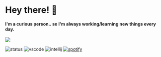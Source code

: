 # <h1 align="left">Hey there! :speech_balloon:</h1>
<h4 align="left">I'm a curious person.. so I'm always working/learning new things every day.</h4>

<p align="left">
  <a href="https://skillicons.dev">
    <img src="https://skillicons.dev/icons?i=c,cs,cpp,php,angular,java,kotlin,css,html,nodejs,react,mysql,photoshop,spring,js&theme=dark" />
  </a>
</p>


![status](https://nocache.advaith.workers.dev?url=https://img.shields.io/endpoint?url=https://dev.discordprofiles.me/api/badge/status/587784209649893387?simple=true)
![vscode](https://nocache.advaith.workers.dev?url=https://img.shields.io/endpoint?url=https://dev.discordprofiles.me/api/badge/vscode/587784209649893387)
![intellij](https://nocache.advaith.workers.dev?url=https://img.shields.io/endpoint?url=https://dev.discordprofiles.me/api/badge/intellij/587784209649893387)
[![spotify](https://nocache.advaith.workers.dev?url=https://img.shields.io/endpoint?url=https://dev.discordprofiles.me/api/badge/spotify/587784209649893387)](https://dev.discordprofiles.me/openspotify/276544649148235776)



